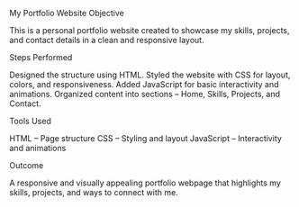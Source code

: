 My Portfolio Website
Objective

This is a personal portfolio website created to showcase my skills, projects, and contact details in a clean and responsive layout.

Steps Performed

Designed the structure using HTML.
Styled the website with CSS for layout, colors, and responsiveness.
Added JavaScript for basic interactivity and animations.
Organized content into sections – Home, Skills, Projects, and Contact.

Tools Used

HTML – Page structure
CSS – Styling and layout
JavaScript – Interactivity and animations

Outcome

A responsive and visually appealing portfolio webpage that highlights my skills, projects, and ways to connect with me.
